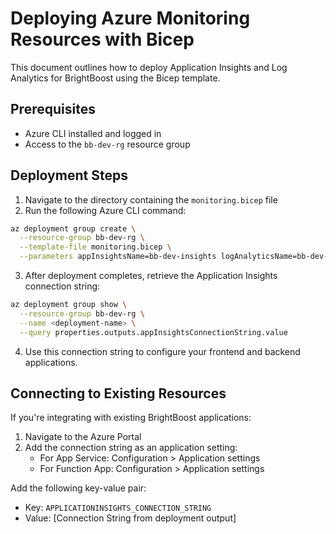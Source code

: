 # Deploying Azure Monitoring Resources with Bicep

This document outlines how to deploy Application Insights and Log Analytics for BrightBoost using the Bicep template.

## Prerequisites

- Azure CLI installed and logged in
- Access to the `bb-dev-rg` resource group

## Deployment Steps

1. Navigate to the directory containing the `monitoring.bicep` file
2. Run the following Azure CLI command:

```bash
az deployment group create \
  --resource-group bb-dev-rg \
  --template-file monitoring.bicep \
  --parameters appInsightsName=bb-dev-insights logAnalyticsName=bb-dev-logs
```

3. After deployment completes, retrieve the Application Insights connection string:

```bash
az deployment group show \
  --resource-group bb-dev-rg \
  --name <deployment-name> \
  --query properties.outputs.appInsightsConnectionString.value
```

4. Use this connection string to configure your frontend and backend applications.

## Connecting to Existing Resources

If you're integrating with existing BrightBoost applications:

1. Navigate to the Azure Portal
2. Add the connection string as an application setting:
   - For App Service: Configuration > Application settings
   - For Function App: Configuration > Application settings

Add the following key-value pair:
- Key: `APPLICATIONINSIGHTS_CONNECTION_STRING`
- Value: [Connection String from deployment output]

